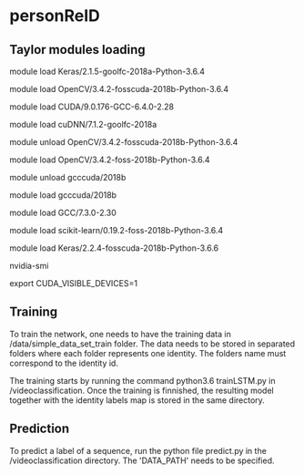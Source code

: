 # personReID
 ## Taylor modules loading
 
module load Keras/2.1.5-goolfc-2018a-Python-3.6.4

module load OpenCV/3.4.2-fosscuda-2018b-Python-3.6.4 

module load CUDA/9.0.176-GCC-6.4.0-2.28

module load cuDNN/7.1.2-goolfc-2018a  

module unload OpenCV/3.4.2-fosscuda-2018b-Python-3.6.4

module load OpenCV/3.4.2-foss-2018b-Python-3.6.4 

module unload gcccuda/2018b

module load gcccuda/2018b

module load GCC/7.3.0-2.30

module load scikit-learn/0.19.2-foss-2018b-Python-3.6.4 

module load Keras/2.2.4-fosscuda-2018b-Python-3.6.6 

nvidia-smi

export CUDA_VISIBLE_DEVICES=1



## Training
To train the network, one needs to have the training data in /data/simple_data_set_train folder. The data needs to be 
stored in separated folders where each folder represents one identity. The folders name must correspond to the 
identity id.

The training starts by running the command python3.6 trainLSTM.py in /videoclassification.
Once the training is finnished, the resulting model together with the identity labels map is stored in the same 
directory.

## Prediction
To predict a label of a sequence, run the python file predict.py in the /videoclassification directory.
The 'DATA_PATH' needs to be specified.